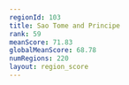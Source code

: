 ```yaml
---
regionId: 103
title: Sao Tome and Principe
rank: 59
meanScore: 71.83
globalMeanScore: 68.78
numRegions: 220
layout: region_score
---
```

